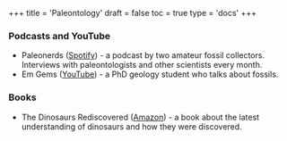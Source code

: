 +++
title = 'Paleontology'
draft = false
toc = true
type = 'docs'
+++

### Podcasts and YouTube
* Paleonerds ([Spotify](https://open.spotify.com/show/2lpcSSC4yZ9kglXm2ZUg7J)) - a podcast by two amateur fossil collectors. Interviews with paleontologists and other scientists every month.
* Em Gems ([YouTube](https://www.youtube.com/@EmGems/videos)) - a PhD geology student who talks about fossils.

### Books
* The Dinosaurs Rediscovered ([Amazon](https://www.amazon.co.uk/dp/0500295530/)) - a book about the latest understanding of dinosaurs and how they were discovered.
